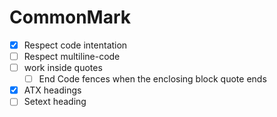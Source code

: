 # CommonMark

- [x] Respect code intentation
- [ ] Respect multiline-code
- [ ] work inside quotes
  - [ ] End Code fences when the enclosing block quote ends
- [x] ATX headings
- [ ] Setext heading
